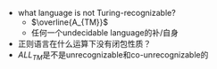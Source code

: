 - what language is not Turing-recognizable?
  - $\overline{A_{TM}}$
  - 任何一个undecidable language的补/自身
- 正则语言在什么运算下没有闭包性质？
- $ALL_{TM}$是不是unrecognizable和co-unrecognizable的
